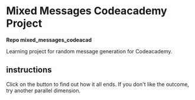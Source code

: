 # Mixed Messages Codeacademy Project

**Repo mixed_messages_codeacad**

Learning project for random message generation for Codeacademy.

## instructions

Click on the button to find out how it all ends. If you don't like the outcome, try another parallel dimension.
